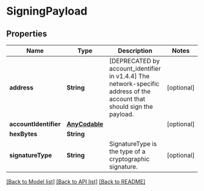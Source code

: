 # SigningPayload

## Properties
Name | Type | Description | Notes
------------ | ------------- | ------------- | -------------
**address** | **String** | [DEPRECATED by account_identifier in v1.4.4] The network-specific address of the account that should sign the payload. | [optional] 
**accountIdentifier** | [**AnyCodable**](AnyCodable.md) |  | [optional] 
**hexBytes** | **String** |  | 
**signatureType** | **String** | SignatureType is the type of a cryptographic signature. | [optional] 

[[Back to Model list]](../README.md#documentation-for-models) [[Back to API list]](../README.md#documentation-for-api-endpoints) [[Back to README]](../README.md)


